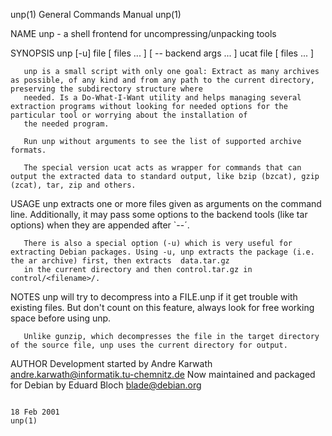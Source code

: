 unp(1)                                                                            General Commands Manual                                                                           unp(1)

NAME
       unp - a shell frontend for uncompressing/unpacking tools

SYNOPSIS
       unp [-u] file [ files ... ] [ -- backend args ...  ] ucat file [ files ... ]

       unp is a small script with only one goal: Extract as many archives as possible, of any kind and from any path to the current directory, preserving the subdirectory structure where
       needed. Is a Do-What-I-Want utility and helps managing several extraction programs without looking for needed options for the particular tool or worrying about the installation of
       the needed program.

       Run unp without arguments to see the list of supported archive formats.

       The special version ucat acts as wrapper for commands that can output the extracted data to standard output, like bzip (bzcat), gzip (zcat), tar, zip and others.

USAGE
       unp extracts one or more files given as arguments on the command line.  Additionally, it may pass some options to the backend tools (like tar options) when they are appended after
       `--´.

       There is also a special option (-u) which is very useful for extracting Debian packages. Using -u, unp extracts the package (i.e. the ar archive) first, then extracts  data.tar.gz
       in the current directory and then control.tar.gz in control/<filename>/.

NOTES
       unp will try to decompress into a FILE.unp if it get trouble with existing files. But don't count on this feature, always look for free working space before using unp.

       Unlike gunzip, which decompresses the file in the target directory of the source file, unp uses the current directory for output.

AUTHOR
       Development started by Andre Karwath <andre.karwath@informatik.tu-chemnitz.de>
       Now maintained and packaged for Debian by Eduard Bloch <blade@debian.org>

                                                                                        18 Feb 2001                                                                                 unp(1)
